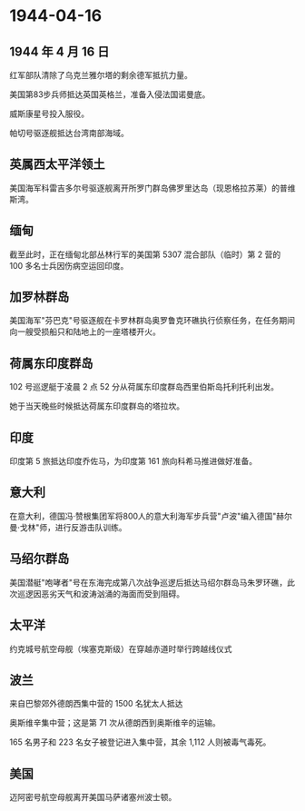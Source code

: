# 1944-04-16

## 1944 年 4 月 16 日

红军部队清除了乌克兰雅尔塔的剩余德军抵抗力量。

美国第83步兵师抵达英国英格兰，准备入侵法国诺曼底。

威斯康星号投入服役。

帕切号驱逐舰抵达台湾南部海域。

## 英属西太平洋领土

美国海军科雷吉多尔号驱逐舰离开所罗门群岛佛罗里达岛（现恩格拉苏莱）的普维斯湾。

## 缅甸

截至此时，正在缅甸北部丛林行军的美国第 5307 混合部队（临时）第 2 营的
100 多名士兵因伤病空运回印度。

## 加罗林群岛

美国海军"芬巴克"号驱逐舰在卡罗林群岛奥罗鲁克环礁执行侦察任务，在任务期间向一艘受损船只和陆地上的一座塔楼开火。

## 荷属东印度群岛

102 号巡逻艇于凌晨 2 点 52 分从荷属东印度群岛西里伯斯岛托利托利出发。

她于当天晚些时候抵达荷属东印度群岛的塔拉坎。

## 印度

印度第 5 旅抵达印度乔佐马，为印度第 161 旅向科希马推进做好准备。

## 意大利

在意大利，德国冯·赞根集团军将800人的意大利海军步兵营"卢波"编入德国"赫尔曼·戈林"师，进行反游击队训练。

## 马绍尔群岛

美国潜艇"咆哮者"号在东海完成第八次战争巡逻后抵达马绍尔群岛马朱罗环礁，此次巡逻因恶劣天气和波涛汹涌的海面而受到阻碍。

## 太平洋

约克城号航空母舰（埃塞克斯级）在穿越赤道时举行跨越线仪式

## 波兰

来自巴黎郊外德朗西集中营的 1500 名犹太人抵达

奥斯维辛集中营；这是第 71 次从德朗西到奥斯维辛的运输。

165 名男子和 223 名女子被登记进入集中营，其余 1,112 人则被毒气毒死。

## 美国

迈阿密号航空母舰离开美国马萨诸塞州波士顿。

